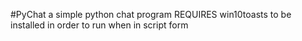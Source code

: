 #PyChat
a simple python chat program
REQUIRES win10toasts to be installed in order to run when in script form
